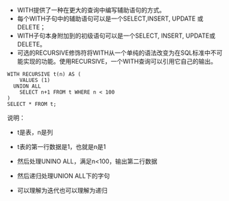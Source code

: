- WITH提供了一种在更大的查询中编写辅助语句的方式。 
- 每个WITH子句中的辅助语句可以是一个SELECT,INSERT, UPDATE 或 DELETE；
- WITH子句本身附加到的初级语句可以是一个SELECT, INSERT, UPDATE或DELETE。
- 可选的RECURSIVE修饰符将WITH从一个单纯的语法改变为在SQL标准中不可能实现的功能。使用RECURSIVE，一个WITH查询可以引用它自己的输出。 

```
WITH RECURSIVE t(n) AS (
    VALUES (1)
  UNION ALL
    SELECT n+1 FROM t WHERE n < 100
)
SELECT * FROM t;
```
说明：
- t是表，n是列
- t表的第一行数据是1，也就是n是1
- 然后处理UNINO ALL，满足n<100，输出第二行数据
- 然后递归处理UNION ALL下的字句

- 可以理解为迭代也可以理解为递归